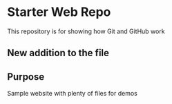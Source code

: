 # Starter Web Repo

This repository is for showing how Git and GitHub work

## New addition to the  file

## Purpose

Sample website with plenty of files for demos